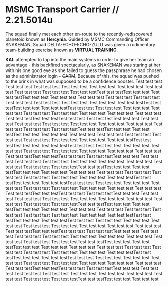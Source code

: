 # MSMC Transport Carrier // 2.21.5014u
The squad finally met each other en-route to the recently-rediscovered planetoid known as **Hercynia**. Guided by MSMC Commanding Officer SNAKEMAN, Squad DELTA-ECHO-ECHO-ZULU was given a rudimentary team-building exercise known as **VIRTUAL TRAINING**. 

**KAL** attempted to tap into the main systems in order to give her team an advantage - this backfired spectacularly, as SNAKEMAN was staring at her with his one good eye as she failed to guess the passphrase he had chosen as the administrator login - ~~GARM~~. Because of this, the squad was pushed to the brink in what was supposed to be a confidence booster.
Test
test
test
Test
test
test
Test
test
test
Test
test
test
Test
test
test
Test
test
test
Test
test
test
Test
test
test
Test
test
test
Test
test
testTest
test
testTest
test
test
Test
test
testTest
test
test
Test
test
test
Test
test
test
Test
test
test
Test
test
test
Test
test
test
Test
test
test
Test
test
test
Test
test
test
Test
test
testTest
test
testTest
test
test
Test
test
testTest
test
test
Test
test
test
Test
test
test
Test
test
test
Test
test
test
Test
test
test
Test
test
test
Test
test
test
Test
test
test
Test
test
testTest
test
testTest
test
test
Test
test
testTest
test
test
Test
test
test
Test
test
test
Test
test
test
Test
test
test
Test
test
test
Test
test
test
Test
test
test
Test
test
test
Test
test
testTest
test
testTest
test
test
Test
test
testTest
test
test
Test
test
test
Test
test
test
Test
test
test
Test
test
test
Test
test
test
Test
test
test
Test
test
test
Test
test
test
Test
test
testTest
test
testTest
test
test
Test
test
testTest
test
test
Test
test
test
Test
test
test
Test
test
test
Test
test
test
Test
test
test
Test
test
test
Test
test
test
Test
test
test
Test
test
testTest
test
testTest
test
test
Test
test
testTest
test
test
Test
test
test
Test
test
test
Test
test
test
Test
test
test
Test
test
test
Test
test
test
Test
test
test
Test
test
test
Test
test
testTest
test
testTest
test
test
Test
test
testTest
test
test
Test
test
test
Test
test
test
Test
test
test
Test
test
test
Test
test
test
Test
test
test
Test
test
test
Test
test
test
Test
test
testTest
test
testTest
test
test
Test
test
testTest
test
test
Test
test
test
Test
test
test
Test
test
test
Test
test
test
Test
test
test
Test
test
test
Test
test
test
Test
test
test
Test
test
testTest
test
testTest
test
test
Test
test
testTest
test
test
Test
test
test
Test
test
test
Test
test
test
Test
test
test
Test
test
test
Test
test
test
Test
test
test
Test
test
test
Test
test
testTest
test
testTest
test
test
Test
test
testTest
test
test
Test
test
test
Test
test
test
Test
test
test
Test
test
test
Test
test
test
Test
test
test
Test
test
test
Test
test
test
Test
test
testTest
test
testTest
test
test
Test
test
testTest
test
test
Test
test
test
Test
test
test
Test
test
test
Test
test
test
Test
test
test
Test
test
test
Test
test
test
Test
test
test
Test
test
testTest
test
testTest
test
test
Test
test
testTest
test
test
Test
test
test
Test
test
test
Test
test
test
Test
test
test
Test
test
test
Test
test
test
Test
test
test
Test
test
test
Test
test
testTest
test
testTest
test
test
Test
test
testTest
test
test
Test
test
test
Test
test
test
Test
test
test
Test
test
test
Test
test
test
Test
test
test
Test
test
test
Test
test
test
Test
test
testTest
test
testTest
test
test
Test
test
testTest
test
test
Test
test
test
Test
test
test
Test
test
test
Test
test
test
Test
test
test
Test
test
test
Test
test
test
Test
test
test
Test
test
testTest
test
testTest
test
test
Test
test
testTest
test
test
Test
test
test
Test
test
test
Test
test
test
Test
test
test
Test
test
test
Test
test
test
Test
test
test
Test
test
test
Test
test
testTest
test
testTest
test
test
Test
test
test
